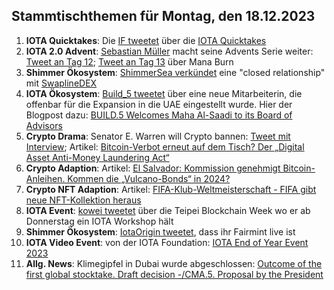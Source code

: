## Stammtischthemen für Montag, den 18.12.2023

1. **IOTA Quicktakes**: Die [IF tweetet]() über die [IOTA Quicktakes]()
2. **IOTA 2.0 Advent**: [Sebastian Müller](https://twitter.com/NaitsabesMue) macht seine Advents Serie weiter: [Tweet an Tag 12](https://x.com/NaitsabesMue/status/1734469844026757121?s=20); [Tweet an Tag 13](https://x.com/NaitsabesMue/status/1734839457365274688?s=20) über Mana Burn
3. **Shimmer Ökosystem**: [ShimmerSea verkündet](https://x.com/ShimmerSeaDEX/status/1734475673618841674?s=20) eine "closed relationship" mit [SwaplineDEX](https://twitter.com/SwaplineDEX)
4. **IOTA Ökosystem**: [Build_5 tweetet](https://x.com/build5tech/status/1734453620152881420?s=20) über eine neue Mitarbeiterin, die offenbar für die Expansion in die UAE eingestellt wurde. Hier der Blogpost dazu: [BUILD.5 Welcomes Maha Al-Saadi to its Board of Advisors]()
5. **Crypto Drama**: Senator E. Warren will Crypto bannen: [Tweet mit Interview](https://x.com/BTC_Archive/status/1734568836811157945?s=20); Artikel: [Bitcoin-Verbot erneut auf dem Tisch? Der „Digital Asset Anti-Money Laundering Act“](https://www.blocktrainer.de/bitcoin-verbot-erneut-auf-dem-tisch-der-digital-asset-anti-money-laundering-act/)
6. **Crypto Adaption**: Artikel: [El Salvador: Kommission genehmigt Bitcoin-Anleihen. Kommen die „Vulcano-Bonds“ in 2024?](https://www.blocktrainer.de/el-salvador-genehmigt-bitcoin-anleihen-vulcano-bonds-2024/)
7. **Crypto NFT Adaption**: Artikel: [FIFA-Klub-Weltmeisterschaft - FIFA gibt neue NFT-Kollektion heraus](https://www.btc-echo.de/schlagzeilen/fifa-neue-nft-kollektion-anlaesslich-der-klub-weltmeisterschaft-175934/)
8. **IOTA Event**: [kowei tweetet](https://x.com/kowei1995/status/1734524648359084196?s=20) über die Teipei Blockchain Week wo er ab Donnerstag ein IOTA Workshop hält
9. **Shimmer Ökosystem**: [IotaOrigin tweetet](https://x.com/origin_iota/status/1723339045546176739?s=20), dass ihr Fairmint live ist
10. **IOTA Video Event**: von der IOTA Foundation: [IOTA End of Year Event 2023](https://www.youtube.com/watch?v=HcGrSx3GLnE)
11. **Allg. News**: Klimegipfel in Dubai wurde abgeschlossen: [Outcome of the first global stocktake. Draft decision -/CMA.5. Proposal by the President](https://unfccc.int/documents/636608)
